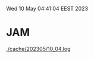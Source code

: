 Wed 10 May 04:41:04 EEST 2023
# JAM
<a href='./cache/202305/10_04.log'>./cache/202305/10_04.log</a>
